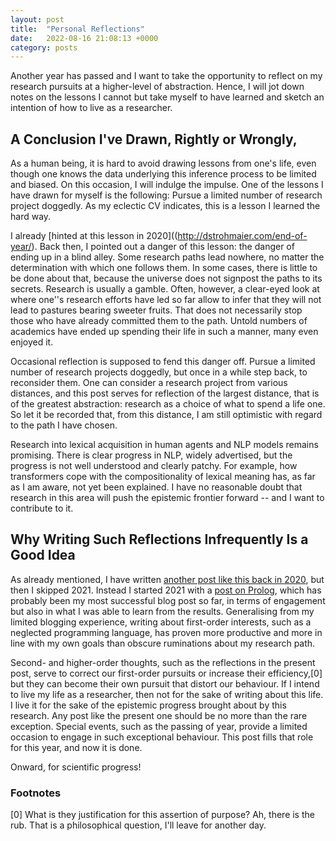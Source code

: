 ```yaml
---
layout: post
title:  "Personal Reflections"
date:   2022-08-16 21:08:13 +0000
category: posts
---
```



Another year has passed and I want to take the opportunity to reflect on my research pursuits at a higher-level of abstraction. Hence, I will jot down notes on the lessons I cannot but take myself to have learned and sketch an intention of how to live as a researcher.


## A Conclusion I've Drawn, Rightly or Wrongly,

As a human being, it is hard to avoid drawing lessons from one's life, even though one knows the data underlying this inference process to be limited and biased. On this occasion, I will indulge the impulse. One of the lessons I have drawn for myself is the following: Pursue a limited number of research project doggedly. As my eclectic CV indicates, this is a lesson I learned the hard way.

I already [hinted at this lesson in 2020]((http://dstrohmaier.com/end-of-year/). Back then, I pointed out a danger of this lesson: the danger of ending up in a blind alley. Some research paths lead nowhere, no matter the determination with which one follows them. In some cases, there is little to be done about that, because the universe does not signpost the paths to its secrets. Research is usually a gamble. Often, however, a clear-eyed look at where one''s research efforts have led so far allow to infer that they will not lead to pastures bearing sweeter fruits. That does not necessarily stop those who have already committed them to the path. Untold numbers of academics have ended up spending their life in such a manner, many even enjoyed it.

Occasional reflection is supposed to fend this danger off. Pursue a limited number of research projects doggedly, but once in a while step back, to reconsider them. One can consider a research project from various distances, and this post serves for reflection of the largest distance, that is of the greatest abstraction: research as a choice of what to spend a life one. So let it be recorded that, from this distance, I am still optimistic with regard to the path I have chosen.

Research into lexical acquisition in human agents and NLP models remains promising. There is clear progress in NLP, widely advertised, but the progress is not well understood and clearly patchy. For example, how transformers cope with the compositionality of lexical meaning has, as far as I am aware, not yet been explained. I have no reasonable doubt that research in this area will push the epistemic frontier forward -- and I want to contribute to it.

 <!-- A further danger of the dogged pursuit is excessive self-denial. While following one interest to the exclusion of other might come natural to some, my interest tend to be manifold. Frustration in one project leads to me seek out another. But the research area of lexical acquisition in human agents and NLP models is vast. Many sub-projects can have their place in this larger area. As a compensation strategy, I try to direct my interests into this area in coordinate them.-->

## Why Writing Such Reflections Infrequently Is a Good Idea

As already mentioned, I have written [another post like this back in 2020](http://dstrohmaier.com/end-of-year/), but then I skipped 2021. Instead I started 2021 with a [post on Prolog](http://dstrohmaier.com/why-learn-prolog-in-2021/), which has probably been my most successful blog post so far, in terms of engagement but also in what I was able to learn from the results. Generalising from my limited blogging experience, writing about first-order interests, such as a neglected programming language, has proven more productive and more in line with my own goals than obscure ruminations about my research path.

Second- and higher-order thoughts, such as the reflections in the present post, serve to correct our first-order pursuits or increase their efficiency,[0] but they can become their own pursuit that distort our behaviour. If I intend to live my life as a researcher, then not for the sake of writing about this life. I live it for the sake of the epistemic progress brought about by this research. Any post like the present one should be no more than the rare exception. Special events, such as the passing of year, provide a limited occasion to engage in such exceptional behaviour. This post fills that role for this year, and now it is done.

Onward, for scientific progress!



### Footnotes

[0] What is they justification for this assertion of purpose? Ah, there is the rub. That is a philosophical question, I'll leave for another day.
